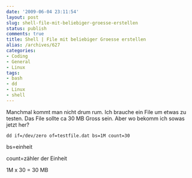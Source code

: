 ```yaml
---
date: '2009-06-04 23:11:54'
layout: post
slug: shell-file-mit-beliebiger-groesse-erstellen
status: publish
comments: true
title: Shell | File mit beliebiger Groesse erstellen
alias: /archives/627
categories:
- Coding
- General
- Linux
tags:
- bash
- dd
- Linux
- shell
---
```


Manchmal kommt man nicht drum rum. Ich brauche ein File um etwas zu testen. Das File sollte ca 30 MB Gross sein. Aber wo bekomm ich sowas jetzt her?

```
dd if=/dev/zero of=testfile.dat bs=1M count=30
```

bs=einheit

count=zähler der Einheit

1M x 30 = 30 MB

